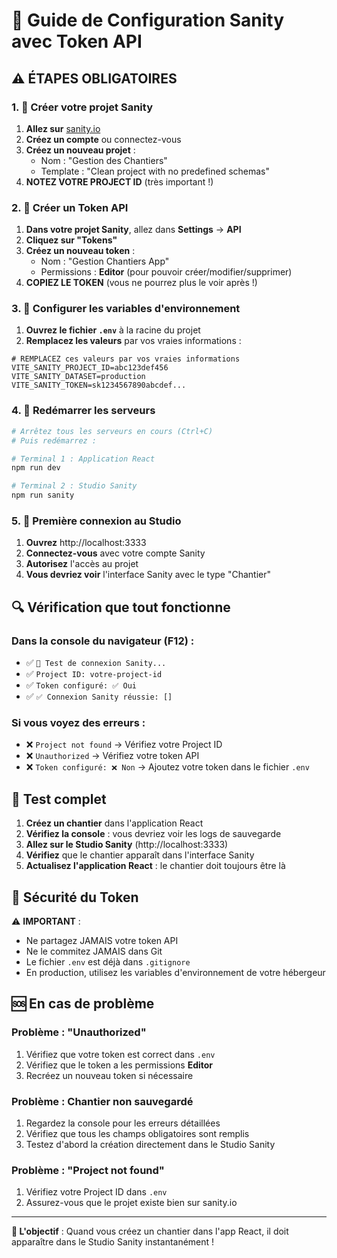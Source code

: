 # 🚀 Guide de Configuration Sanity avec Token API

## ⚠️ ÉTAPES OBLIGATOIRES

### 1. 🔧 Créer votre projet Sanity

1. **Allez sur** [sanity.io](https://www.sanity.io/)
2. **Créez un compte** ou connectez-vous
3. **Créez un nouveau projet** :
   - Nom : "Gestion des Chantiers"
   - Template : "Clean project with no predefined schemas"
4. **NOTEZ VOTRE PROJECT ID** (très important !)

### 2. 🔑 Créer un Token API

1. **Dans votre projet Sanity**, allez dans **Settings** → **API**
2. **Cliquez sur "Tokens"**
3. **Créez un nouveau token** :
   - Nom : "Gestion Chantiers App"
   - Permissions : **Editor** (pour pouvoir créer/modifier/supprimer)
4. **COPIEZ LE TOKEN** (vous ne pourrez plus le voir après !)

### 3. 📝 Configurer les variables d'environnement

1. **Ouvrez le fichier `.env`** à la racine du projet
2. **Remplacez les valeurs** par vos vraies informations :

```env
# REMPLACEZ ces valeurs par vos vraies informations
VITE_SANITY_PROJECT_ID=abc123def456
VITE_SANITY_DATASET=production
VITE_SANITY_TOKEN=sk1234567890abcdef...
```

### 4. 🚀 Redémarrer les serveurs

```bash
# Arrêtez tous les serveurs en cours (Ctrl+C)
# Puis redémarrez :

# Terminal 1 : Application React
npm run dev

# Terminal 2 : Studio Sanity
npm run sanity
```

### 5. 🎯 Première connexion au Studio

1. **Ouvrez** http://localhost:3333
2. **Connectez-vous** avec votre compte Sanity
3. **Autorisez** l'accès au projet
4. **Vous devriez voir** l'interface Sanity avec le type "Chantier"

## 🔍 Vérification que tout fonctionne

### Dans la console du navigateur (F12) :
- ✅ `🔗 Test de connexion Sanity...`
- ✅ `Project ID: votre-project-id`
- ✅ `Token configuré: ✅ Oui`
- ✅ `✅ Connexion Sanity réussie: []`

### Si vous voyez des erreurs :
- ❌ `Project not found` → Vérifiez votre Project ID
- ❌ `Unauthorized` → Vérifiez votre token API
- ❌ `Token configuré: ❌ Non` → Ajoutez votre token dans le fichier `.env`

## 🧪 Test complet

1. **Créez un chantier** dans l'application React
2. **Vérifiez la console** : vous devriez voir les logs de sauvegarde
3. **Allez sur le Studio Sanity** (http://localhost:3333)
4. **Vérifiez** que le chantier apparaît dans l'interface Sanity
5. **Actualisez l'application React** : le chantier doit toujours être là

## 🔐 Sécurité du Token

⚠️ **IMPORTANT** : 
- Ne partagez JAMAIS votre token API
- Ne le commitez JAMAIS dans Git
- Le fichier `.env` est déjà dans `.gitignore`
- En production, utilisez les variables d'environnement de votre hébergeur

## 🆘 En cas de problème

### Problème : "Unauthorized"
1. Vérifiez que votre token est correct dans `.env`
2. Vérifiez que le token a les permissions **Editor**
3. Recréez un nouveau token si nécessaire

### Problème : Chantier non sauvegardé
1. Regardez la console pour les erreurs détaillées
2. Vérifiez que tous les champs obligatoires sont remplis
3. Testez d'abord la création directement dans le Studio Sanity

### Problème : "Project not found"
1. Vérifiez votre Project ID dans `.env`
2. Assurez-vous que le projet existe bien sur sanity.io

---

**🎯 L'objectif** : Quand vous créez un chantier dans l'app React, il doit apparaître dans le Studio Sanity instantanément !